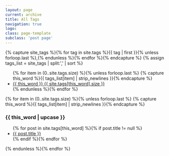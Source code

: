 ```yaml
---
layout: page
current: archive
title: All Tags
navigation: true
logo: 
class: page-template
subclass: 'post page'
---
```


<div id="post-index" class="well article">
{% capture site_tags %}{% for tag in site.tags %}{{ tag | first }}{% unless forloop.last %},{% endunless %}{% endfor %}{% endcapture %}
{% assign tags_list = site_tags | split:',' | sort %}

<ul class="entry-meta inline-list">
  {% for item in (0..site.tags.size) %}{% unless forloop.last %}
    {% capture this_word %}{{ tags_list[item] | strip_newlines }}{% endcapture %}
  	<li><a href="#{{ this_word }}" class="tag"><span class="term alltags">{{ this_word }}</span> <span class="count alltags">{{ site.tags[this_word].size }}</span></a></li>
  {% endunless %}{% endfor %}
</ul>

{% for item in (0..site.tags.size) %}{% unless forloop.last %}
  {% capture this_word %}{{ tags_list[item] | strip_newlines }}{% endcapture %}
	<article>
	<!--각 태그명-->
	<h3 id="{{ this_word }}" class="tag-heading">{{ this_word | upcase }}</h3>
		<ul>
		    <!--태그별 글 리스트-->
            {% for post in site.tags[this_word] %}{% if post.title != null %}
              <!-- <li class="entry-title"><a href="{{ site.url }}{{ post.url }}" target="_blank" title="{{ post.title }}">{{ post.title }}</a></li> -->
              <li class="entry-title"><a href="{{ post.url }}" target="_blank" title="{{ post.title }}">{{ post.title }}</a></li>
            {% endif %}{% endfor %}
		</ul>
	</article><!-- /.hentry -->
{% endunless %}{% endfor %}
</div>